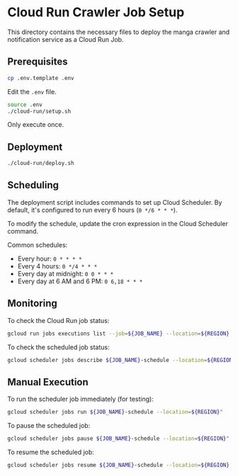 # Cloud Run Crawler Job Setup

This directory contains the necessary files to deploy the manga crawler and notification service as a Cloud Run Job.

## Prerequisites

```zsh
cp .env.template .env
```

Edit the `.env` file.

```zsh
source .env
./cloud-run/setup.sh
```

Only execute once.

## Deployment

```zsh
./cloud-run/deploy.sh
```

## Scheduling

The deployment script includes commands to set up Cloud Scheduler. By default, it's configured to run every 6 hours (`0 */6 * * *`).

To modify the schedule, update the cron expression in the Cloud Scheduler command.

Common schedules:

- Every hour: `0 * * * *`
- Every 4 hours: `0 */4 * * *`
- Every day at midnight: `0 0 * * *`
- Every day at 6 AM and 6 PM: `0 6,18 * * *`

## Monitoring

To check the Cloud Run job status:

```zsh
gcloud run jobs executions list --job=${JOB_NAME} --location=${REGION}
```

To check the scheduled job status:

```zsh
gcloud scheduler jobs describe ${JOB_NAME}-schedule --location=${REGION}
```

## Manual Execution

To run the scheduler job immediately (for testing):

```zsh
gcloud scheduler jobs run ${JOB_NAME}-schedule --location=${REGION}"
```

To pause the scheduled job:

```zsh
gcloud scheduler jobs pause ${JOB_NAME}-schedule --location=${REGION}"
```

To resume the scheduled job:

```zsh
gcloud scheduler jobs resume ${JOB_NAME}-schedule --location=${REGION}
```
